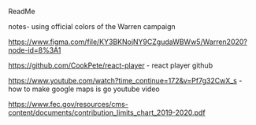 ReadMe 


notes- using official colors of the Warren campaign 


https://www.figma.com/file/KY3BKNojNY9CZgudaWBWw5/Warren2020?node-id=8%3A1 

https://github.com/CookPete/react-player - react player github

https://www.youtube.com/watch?time_continue=172&v=Pf7g32CwX_s - how to make google maps is go youtube video

https://www.fec.gov/resources/cms-content/documents/contribution_limits_chart_2019-2020.pdf 